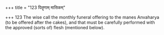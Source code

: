 +++
title = "123 पितॄणाम् मासिकम्"

+++
123	The wise call the monthly funeral offering to the manes Anvaharya (to be offered after the cakes), and that must be carefully performed with the approved (sorts of) flesh (mentioned below).